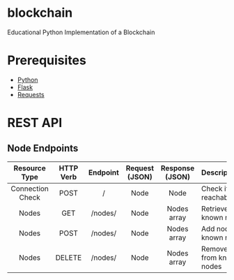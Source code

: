 # blockchain
Educational Python Implementation of a Blockchain

# Prerequisites
- [Python](https://www.python.org/)
- [Flask](https://flask.palletsprojects.com/)
- [Requests](https://docs.python-requests.org/)

# REST API

## Node Endpoints
| Resource Type       | HTTP Verb | Endpoint   | Request (JSON) | Response (JSON) |  Description                          |
| :----------------:  | :-----:   | :-----:    | :-----------:  | :-----------:   |  :--------------------------------    |
| Connection Check    | POST      | /          | Node           | Node            |  Check if node is reachable/online    |    
| Nodes               | GET       | /nodes/    | Node           | Nodes array     |  Retrieve all known nodes             |
| Nodes               | POST      | /nodes/    | Node           | Nodes array     |  Add node to known nodes              |
| Nodes               | DELETE    | /nodes/    | Node           | Nodes array     |  Remove node from known nodes         |
